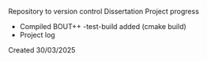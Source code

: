 Repository to version control Dissertation Project progress
- Compiled BOUT++
  -test-build added (cmake build)
- Project log

Created 30/03/2025